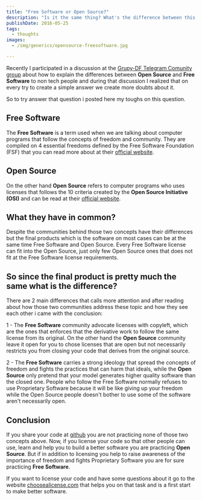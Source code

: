 ```yaml
---
title: "Free Software or Open Source?"
description: "Is it the same thing? What's the difference between this two lines of thought?"
publishDate: 2016-05-25
tags:
  - thoughts
images:
  - /img/generics/opensource-freesoftware.jpg

---
```


Recently I participated in a discussion at the [Grupy-DF Telegram Comunity group](https://telegram.me/grupydf) about how to explain the differences between **Open Source** and **Free Software** to non tech people and during that discussion I realized that on every try to create a simple answer we create more doubts about it.

So to try answer that question i posted here my toughs on this question.

## Free Software

The **Free Software** is a term used when we are talking about computer programs that follow the concepts of freedom and community. They are compiled on 4 essential freedoms defined by the Free Software Foundation (FSF) that you can read more about at their [official website](http://www.gnu.org/philosophy/free-sw.en.html).

## Open Source

On the other hand **Open Source** refers to computer programs who uses licenses that follows the 10 criteria created by the **Open Source Initiative (OSI)** and can be read at their [official website](https://opensource.org/osd).

## What they have in common?

Despite the communities behind those two concepts have their differences but the final products which is the software on most cases can be at the same time Free Software and Open Source. Every Free Software license can fit into the Open Source, just only few Open Source ones that does not fit at the Free Software license requirements.

## So since the final product is pretty much the same what is the difference?

There are 2 main differences that calls more attention and after reading about how those two communities address these topic and how they see each other i came with the conclusion:

1 - The **Free Software** community advocate licenses with copyleft, which are the ones that enforces that the derivative work to follow the same license from its original. On the other hand the **Open Source** community leave it open for you to chose licenses that are open but not necessarily restricts you from closing your code that derives from the original source.

2 - The **Free Software** carries a strong ideology that spread the concepts of freedom and fights the practices that can harm that ideals, while the **Open Source** only pretend that your model generates higher quality software than the closed one. People who follow the Free Software normally refuses to use Proprietary Software because it will be like giving up your freedom while the Open Source people doesn't bother to use some of the software aren't necessarily open.

## Conclusion

If you share your code at [github](https://github.com/) you are not practicing none of those two concepts above. Now, if you license your code so that other people can use, learn and help you to build a better software you are practicing **Open Source**. But if in addition to licensing you help to raise awareness of the importance of freedom and fights Proprietary Software you are for sure practicing **Free Software**.

If you want to license your code and have some questions about it go to the website [choosealicense.com](https://choosealicense.com/) that helps you on that task and is a first start to make better software.
